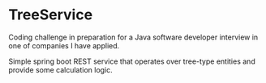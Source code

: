 # TreeService

Coding challenge in preparation for a Java software developer interview in one of companies I have applied.

Simple spring boot REST service that operates over tree-type entities and provide some calculation logic. 
